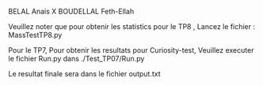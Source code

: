 BELAL Anais X BOUDELLAL Feth-Ellah

Veuillez noter que pour obtenir les statistics pour le TP8 , Lancez le fichier : MassTestTP8.py 

Pour le TP7, Pour obtenir les resultats pour Curiosity-test, Veuillez executer le fichier Run.py dans ./Test_TP07/Run.py 

Le resultat finale sera dans le fichier output.txt 



